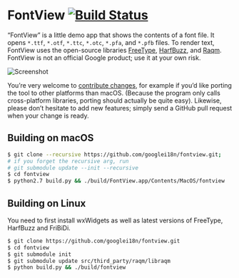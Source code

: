 # FontView [![Build Status](https://travis-ci.org/googlei18n/fontview.svg)](https://travis-ci.org/googlei18n/fontview)

“FontView” is a little demo app that shows the contents of a font
file. It opens `*.ttf`, `*.otf`, `*.ttc`, `*.otc`, `*.pfa`, and `*.pfb`
files. To render text, FontView uses the open-source libraries
[FreeType](https://www.freetype.org/),
[HarfBuzz](https://www.freedesktop.org/wiki/Software/HarfBuzz/), and
[Raqm](http://host-oman.github.io/libraqm/). FontView is not an
official Google product; use it at your own risk.

![Screenshot](doc/fontview-v0.1.2.png)

You’re very welcome to [contribute changes](CONTRIBUTING.md), for
example if you’d like porting the tool to other platforms than
macOS. (Because the program only calls cross-platform libraries,
porting should actually be quite easy). Likewise, please don’t
hesitate to add new features; simply send a GitHub pull request when
your change is ready.

## Building on macOS

```sh
$ git clone --recursive https://github.com/googlei18n/fontview.git;
# if you forget the recursive arg, run
# git submodule update --init --recursive
$ cd fontview
$ python2.7 build.py && ./build/FontView.app/Contents/MacOS/fontview
```

## Building on Linux

You need to first install wxWidgets as well as latest versions of FreeType,
HarfBuzz and FriBiDi.

```sh
$ git clone https://github.com/googlei18n/fontview.git
$ cd fontview
$ git submodule init
$ git submodule update src/third_party/raqm/libraqm
$ python build.py && ./build/fontview
```
